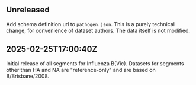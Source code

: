 ## Unreleased

Add schema definition url to `pathogen.json`. This is a purely technical change, for convenience of dataset authors. The data itself is not modified.

## 2025-02-25T17:00:40Z

Initial release of all segments for Influenza B(Vic). Datasets for segments other than HA and NA are "reference-only" and are based on B/Brisbane/2008.
